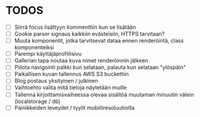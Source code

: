 # TODOS

- [ ] Siirrä focus lisättyyn kommenttiin kun se lisätään
- [ ] Cookie parser signaus kaikkiin evästeisiin, HTTPS tarvitaan?
- [ ] Muuta komponentit, jotka tarvitsevat dataa ennen renderöintä, class komponenteiksi
- [ ] Parempi käyttäjäprofiilisivu
- [ ] Gallerian tapa noutaa kuva nimet renderöinnin jälkeen
- [ ] Piilota navigointi palkki kun selataan, palauta kun selataan "ylöspäin"
- [ ] Paikallisen kuvan tallennus AWS S3 buckettiin
- [ ] Blog postaus yksityinen / julkinen
- [ ] Vaihtoehto valita mitä tietoja näytetään muille
- [ ] Tallenna kirjoittamisvaiheessa olevaa sisältöä muutaman minuutin välein (localstorage / db)
- [ ] Painikkeiden leveydet / tyylit mobiiliresoluutioilla